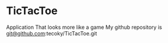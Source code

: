 # TicTacToe
Application That looks more like a game
My github repository is 
git@github.com:tecoky/TicTacToe.git
